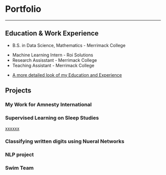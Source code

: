 # Portfolio
---

## Education & Work Experience
<ul>
<li>B.S. in Data Science, Mathematics -  Merrimack College</li>
</ul>


<ul>
<li>Machine Learning Intern - Roi Solutions</li>
<li>Research Assisstant - Merrimack College</li>
<li>Teaching Assistant - Merrimack College</li>
</ul>

- [A more detailed look of my Education and Experience](https://resume.com "Resume")

## Projects
### My Work for Amnesty International
 
### Supervised Learning on Sleep Studies

[xxxxxx](https://www.google.com "yyyyy")

### Classifying written digits using Nueral Networks


### NLP project

### Swim Team

